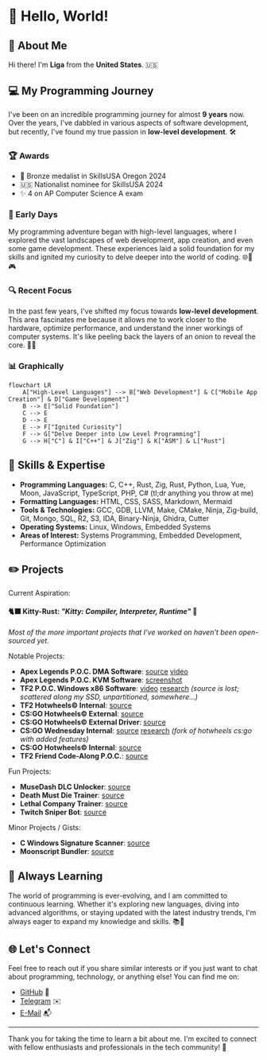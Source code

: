 # 👋 Hello, World!

## 🌟 About Me

Hi there! I'm **Liga** from the **United States**. 🇺🇸

## 💻 My Programming Journey

I've been on an incredible programming journey for almost **9 years** now. Over the years, I've dabbled in various aspects of software development, but recently, I've found my true passion in **low-level development**. 🛠️

### 🏆 Awards
- 🥉 Bronze medalist in SkillsUSA Oregon 2024
- 🇺🇸 Nationalist nominee for SkillsUSA 2024
- ✨ 4 on AP Computer Science A exam


### 🏁 Early Days

My programming adventure began with high-level languages, where I explored the vast landscapes of web development, app creation, and even some game development. These experiences laid a solid foundation for my skills and ignited my curiosity to delve deeper into the world of coding. 🌐📱🎮

### 🔍 Recent Focus

In the past few years, I've shifted my focus towards **low-level development**. This area fascinates me because it allows me to work closer to the hardware, optimize performance, and understand the inner workings of computer systems. It's like peeling back the layers of an onion to reveal the core. 🧅🔧

### 📊 Graphically

```mermaid
flowchart LR
    A["High-Level Languages"] --> B["Web Development"] & C["Mobile App Creation"] & D["Game Development"]
    B --> E["Solid Foundation"]
    C --> E
    D --> E
    E --> F["Ignited Curiosity"]
    F --> G["Delve Deeper into Low Level Programming"]
    G --> H["C"] & I["C++"] & J["Zig"] & K["ASM"] & L["Rust"]
```


## 🚀 Skills & Expertise

- **Programming Languages:** C, C++, Rust, Zig, Rust, Python, Lua, Yue, Moon, JavaScript, TypeScript, PHP, C# (tl;dr anything you throw at me)
- **Formatting Languages:** HTML, CSS, SASS, Markdown, Mermaid
- **Tools & Technologies:** GCC, GDB, LLVM, Make, CMake, Ninja, Zig-build, Git, Mongo, SQL, R2, S3, IDA, Binary-Ninja, Ghidra, Cutter
- **Operating Systems:** Linux, Windows, Embedded Systems
- **Areas of Interest:** Systems Programming, Embedded Development, Performance Optimization

## ✏️ Projects

Current Aspiration:
#### 🐈‍⬛ **Kitty-Rust**: *"Kitty: Compiler, Interpreter, Runtime"* 🦀

*Most of the more important projects that I've worked on haven't been open-sourced yet.*

Notable Projects:
- **Apex Legends P.O.C. DMA Software**: [source](https://github.com/wednesdaywtf/apex-dma/tree/trunk) [video](https://streamable.com/fz89vg)
- **Apex Legends P.O.C. KVM Software**: [screenshot](https://imgur.com/xst12zp)
- **TF2 P.O.C. Windows x86 Software**: [video](https://streamable.com/dsyils) [research](https://www.unknowncheats.me/forum/team-fortress-2-a/593509-alternative-third-person-angles.html) *(source is lost; scattered along my SSD, unpartitioned, somewhere...)*
- **TF2 Hotwheels© Internal**: [source](https://github.com/hotwheels-vip/tf2-internal/)
- **CS:GO Hotwheels© External**: [source](https://github.com/hotwheels-vip/csgo-external)
- **CS:GO Hotwheels© External Driver**: [source](https://github.com/hotwheels-vip/csgo-external-driver)
- **CS:GO Wednesday Internal**: [source](https://github.com/windows-fryer/wednesday-csgo) [research](https://www.unknowncheats.me/forum/3324734-post4.html) *(fork of hotwheels cs:go with added features)* 
- **CS:GO Hotwheels© Internal**: [source](https://github.com/hotwheels-vip/csgo-internal)
- **TF2 Friend Code-Along P.O.C.**: [source](https://github.com/windows-fryer/skeletons_cx)

Fun Projects:
- **MuseDash DLC Unlocker**: [source](https://github.com/windows-fryer/musedash-unlocker)
- **Death Must Die Trainer**: [source](https://github.com/windows-fryer/death-must-gamble)
- **Lethal Company Trainer**: [source](https://github.com/wednesdaywtf/lethal-company)
- **Twitch Sniper Bot**: [source](https://github.com/windows-fryer/sniper-bot/)

Minor Projects / Gists:
- **C Windows Signature Scanner**: [source](https://github.com/windows-fryer/CigFinder)
- **Moonscript Bundler**: [source](https://github.com/windows-fryer/moon_bundler)

## 🌱 Always Learning

The world of programming is ever-evolving, and I am committed to continuous learning. Whether it's exploring new languages, diving into advanced algorithms, or staying updated with the latest industry trends, I'm always eager to expand my knowledge and skills. 📚🚀

## 🌐 Let's Connect

Feel free to reach out if you share similar interests or if you just want to chat about programming, technology, or anything else! You can find me on:

- [GitHub](https://github.com/windows-fryer/windows-fryer/) 🐙
- [Telegram](https://t.me/intCast) ✉️
- [E-Mail](mailto:liga@wednesday.wtf) 📬

---

Thank you for taking the time to learn a bit about me. I'm excited to connect with fellow enthusiasts and professionals in the tech community! 🚀
